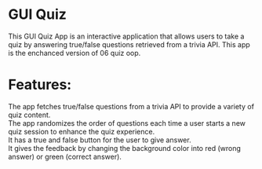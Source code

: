 # GUI Quiz
This GUI Quiz App is an interactive application that allows users to take a quiz by answering true/false questions retrieved from a trivia API. This app is the enchanced version of 06 quiz oop.

# Features:
The app fetches true/false questions from a trivia API to provide a variety of quiz content.<br>
The app randomizes the order of questions each time a user starts a new quiz session to enhance the quiz experience.<br>
It has a true and false button for the user to give answer.<br>
It gives the feedback by changing the background color into red (wrong answer) or green (correct answer).<br>
